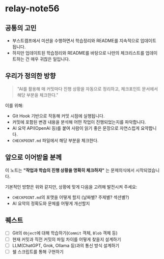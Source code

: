 # relay-note56
## 공통의 고민

- 부스트캠프에서 미션을 수행하면서 학습정리와 README를 지속적으로 업데이트됩니다.
- 하지만 업데이트된 학습정리와 README를 바탕으로 나만의 체크리스트를 업데이트하는 건 매우 귀찮은 일입니다.

## 우리가 정의한 방향

> "AI를 활용해 매 커밋마다 진행 상황을 자동으로 정리하고, 체크포인트 문서에서 해당 부분을 체크한다."
> 

이를 위해:

- Git Hook 기반으로 작동해 커밋 시점에 실행됩니다.
- 커밋에 포함된 변경 내용을 분석해 어떤 작업이 진행되었는지를 파악합니다.
- AI 요약 API(OpenAI 등)를 붙여 사람이 읽기 좋은 문장으로 자연스럽게 요약합니다.
- `CHECKPOINT.md` 파일에서 해당 부분을 체크한다.

## 앞으로 이어받을 분께

이 노트는 **"작업과 학습의 진행 상황을 명확히 체크하자"** 는 문제의식에서 시작되었습니다.

기본적인 방향은 위와 같지만, 상황에 맞게 다음을 고려해 발전시켜 주세요:

- `CHECKPOINT.md`의 포맷을 어떻게 할지 (날짜별? 주제별? 섹션별?)
- AI 요약의 정확도와 문체를 어떻게 개선할지

## 퀘스트

- [ ]  Git의 `Object`에 대해 학습하기(`Commit` 객체, `Blob` 객체 등)
- [ ]  현재 커밋과 직전 커밋의 파일 차이를 어떻게 찾을지 설계하기
- [ ]  LLM(ChatGPT, Grok, Ollama 등)과의 통신 방식 설계하기
- [ ]  쉘 스크립트를 통해 구현하기
